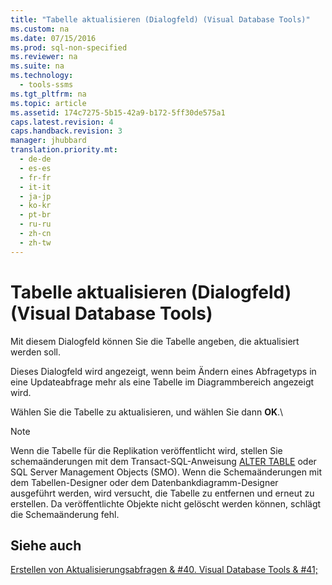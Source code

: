 ```yaml
---
title: "Tabelle aktualisieren (Dialogfeld) (Visual Database Tools)"
ms.custom: na
ms.date: 07/15/2016
ms.prod: sql-non-specified
ms.reviewer: na
ms.suite: na
ms.technology: 
  - tools-ssms
ms.tgt_pltfrm: na
ms.topic: article
ms.assetid: 174c7275-5b15-42a9-b172-5ff30de575a1
caps.latest.revision: 4
caps.handback.revision: 3
manager: jhubbard
translation.priority.mt: 
  - de-de
  - es-es
  - fr-fr
  - it-it
  - ja-jp
  - ko-kr
  - pt-br
  - ru-ru
  - zh-cn
  - zh-tw
---
```

# Tabelle aktualisieren (Dialogfeld) (Visual Database Tools)
Mit diesem Dialogfeld können Sie die Tabelle angeben, die aktualisiert werden soll.  
  
Dieses Dialogfeld wird angezeigt, wenn beim Ändern eines Abfragetyps in eine Updateabfrage mehr als eine Tabelle im Diagrammbereich angezeigt wird.  
  
Wählen Sie die Tabelle zu aktualisieren, und wählen Sie dann **OK**.\\  
  
> [!NOTE]  
> Wenn die Tabelle für die Replikation veröffentlicht wird, stellen Sie schemaänderungen mit dem Transact\-SQL-Anweisung [ALTER TABLE](assetId:///f1745145-182d-4301-a334-18f799d361d1) oder SQL Server Management Objects (SMO). Wenn die Schemaänderungen mit dem Tabellen-Designer oder dem Datenbankdiagramm-Designer ausgeführt werden, wird versucht, die Tabelle zu entfernen und erneut zu erstellen. Da veröffentlichte Objekte nicht gelöscht werden können, schlägt die Schemaänderung fehl.  
  
## Siehe auch  
[Erstellen von Aktualisierungsabfragen & #40. Visual Database Tools & #41;](../content/Create-Update-Queries--Visual-Database-Tools-.md)  
  
